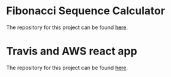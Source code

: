 # Fibonacci Sequence Calculator

The repository for this project can be found [here](https://github.com/MatheusBoy/fibo-react).

# Travis and AWS react app

The repository for this project can be found [here](https://github.com/MatheusBoy/travis-docker).